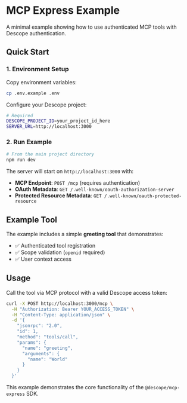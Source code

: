# MCP Express Example

A minimal example showing how to use authenticated MCP tools with Descope authentication.

## Quick Start

### 1. Environment Setup

Copy environment variables:

```bash
cp .env.example .env
```

Configure your Descope project:

```bash
# Required
DESCOPE_PROJECT_ID=your_project_id_here
SERVER_URL=http://localhost:3000
```

### 2. Run Example

```bash
# From the main project directory
npm run dev
```

The server will start on `http://localhost:3000` with:

- **MCP Endpoint**: `POST /mcp` (requires authentication)
- **OAuth Metadata**: `GET /.well-known/oauth-authorization-server`
- **Protected Resource Metadata**: `GET /.well-known/oauth-protected-resource`

## Example Tool

The example includes a simple **greeting tool** that demonstrates:

- ✅ Authenticated tool registration
- ✅ Scope validation (`openid` required)
- ✅ User context access

## Usage

Call the tool via MCP protocol with a valid Descope access token:

```bash
curl -X POST http://localhost:3000/mcp \
  -H "Authorization: Bearer YOUR_ACCESS_TOKEN" \
  -H "Content-Type: application/json" \
  -d '{
    "jsonrpc": "2.0",
    "id": 1,
    "method": "tools/call",
    "params": {
      "name": "greeting",
      "arguments": {
        "name": "World"
      }
    }
  }'
```

This example demonstrates the core functionality of the `@descope/mcp-express` SDK.
